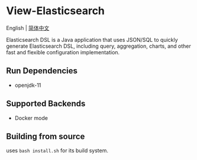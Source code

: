 # View-Elasticsearch

English | [简体中文](./i18n/README.zh-cn.md)

Elasticsearch DSL is a Java application that uses JSON/SQL to quickly generate Elasticsearch DSL, including query, aggregation, charts, and other fast and flexible configuration implementation.

## Run Dependencies

* openjdk-11

## Supported Backends

* Docker mode

## Building from source

uses `bash install.sh` for its build system.
